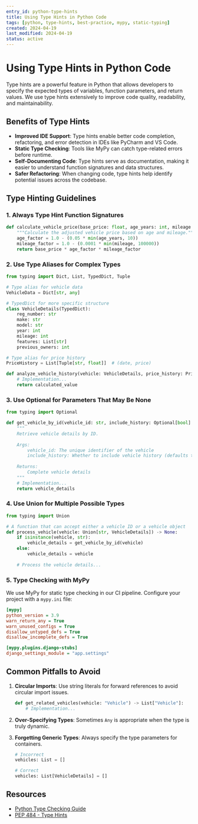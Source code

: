 ```yaml
---
entry_id: python-type-hints
title: Using Type Hints in Python Code
tags: [python, type-hints, best-practice, mypy, static-typing]
created: 2024-04-19
last_modified: 2024-04-19
status: active
---
```


# Using Type Hints in Python Code

Type hints are a powerful feature in Python that allows developers to specify the expected types of variables, function parameters, and return values. We use type hints extensively to improve code quality, readability, and maintainability.

## Benefits of Type Hints

- **Improved IDE Support**: Type hints enable better code completion, refactoring, and error detection in IDEs like PyCharm and VS Code.
- **Static Type Checking**: Tools like MyPy can catch type-related errors before runtime.
- **Self-Documenting Code**: Type hints serve as documentation, making it easier to understand function signatures and data structures.
- **Safer Refactoring**: When changing code, type hints help identify potential issues across the codebase.

## Type Hinting Guidelines

### 1. Always Type Hint Function Signatures

```python
def calculate_vehicle_price(base_price: float, age_years: int, mileage: int) -> float:
    """Calculate the adjusted vehicle price based on age and mileage."""
    age_factor = 1.0 - (0.05 * min(age_years, 10))
    mileage_factor = 1.0 - (0.0001 * min(mileage, 100000))
    return base_price * age_factor * mileage_factor
```

### 2. Use Type Aliases for Complex Types

```python
from typing import Dict, List, TypedDict, Tuple

# Type alias for vehicle data
VehicleData = Dict[str, any]

# TypedDict for more specific structure
class VehicleDetails(TypedDict):
    reg_number: str
    make: str
    model: str
    year: int
    mileage: int
    features: List[str]
    previous_owners: int

# Type alias for price history
PriceHistory = List[Tuple[str, float]]  # (date, price)

def analyze_vehicle_history(vehicle: VehicleDetails, price_history: PriceHistory) -> float:
    # Implementation...
    return calculated_value
```

### 3. Use Optional for Parameters That May Be None

```python
from typing import Optional

def get_vehicle_by_id(vehicle_id: str, include_history: Optional[bool] = None) -> VehicleDetails:
    """
    Retrieve vehicle details by ID.
    
    Args:
        vehicle_id: The unique identifier of the vehicle
        include_history: Whether to include vehicle history (defaults to system setting if None)
    
    Returns:
        Complete vehicle details
    """
    # Implementation...
    return vehicle_details
```

### 4. Use Union for Multiple Possible Types

```python
from typing import Union

# A function that can accept either a vehicle ID or a vehicle object
def process_vehicle(vehicle: Union[str, VehicleDetails]) -> None:
    if isinstance(vehicle, str):
        vehicle_details = get_vehicle_by_id(vehicle)
    else:
        vehicle_details = vehicle
    
    # Process the vehicle details...
```

### 5. Type Checking with MyPy

We use MyPy for static type checking in our CI pipeline. Configure your project with a `mypy.ini` file:

```ini
[mypy]
python_version = 3.9
warn_return_any = True
warn_unused_configs = True
disallow_untyped_defs = True
disallow_incomplete_defs = True

[mypy.plugins.django-stubs]
django_settings_module = "app.settings"
```

## Common Pitfalls to Avoid

1. **Circular Imports**: Use string literals for forward references to avoid circular import issues.
   ```python
   def get_related_vehicles(vehicle: "Vehicle") -> List["Vehicle"]:
       # Implementation...
   ```

2. **Over-Specifying Types**: Sometimes `Any` is appropriate when the type is truly dynamic.

3. **Forgetting Generic Types**: Always specify the type parameters for containers.
   ```python
   # Incorrect
   vehicles: List = []
   
   # Correct
   vehicles: List[VehicleDetails] = []
   ```

## Resources

- [Python Type Checking Guide](https://mypy.readthedocs.io/en/stable/)
- [PEP 484 - Type Hints](https://www.python.org/dev/peps/pep-0484/)
